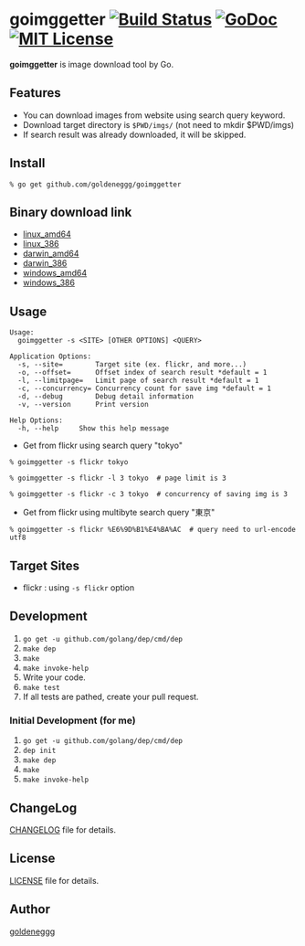 goimggetter [![Build Status](https://drone.io/github.com/goldeneggg/goimggetter/status.png)](https://drone.io/github.com/goldeneggg/goimggetter/latest) [![GoDoc](https://godoc.org/github.com/goldeneggg/goimggetter?status.png)](https://godoc.org/github.com/goldeneggg/goimggetter) [![MIT License](http://img.shields.io/badge/license-MIT-lightgrey.svg)](https://github.com/goldeneggg/goimggetter/blob/master/LICENSE)
===========

__goimggetter__ is image download tool by Go.


## Features
* You can download images from website using search query keyword.
* Download target directory is `$PWD/imgs/` (not need to mkdir $PWD/imgs)
* If search result was already downloaded, it will be skipped.


## Install

```
% go get github.com/goldeneggg/goimggetter
```

## Binary download link
* [linux_amd64](https://drone.io/github.com/goldeneggg/goimggetter/files/artifacts/bin/linux_amd64/goimggetter)
* [linux_386](https://drone.io/github.com/goldeneggg/goimggetter/files/artifacts/bin/linux_386/goimggetter)
* [darwin_amd64](https://drone.io/github.com/goldeneggg/goimggetter/files/artifacts/bin/darwin_amd64/goimggetter)
* [darwin_386](https://drone.io/github.com/goldeneggg/goimggetter/files/artifacts/bin/darwin_386/goimggetter)
* [windows_amd64](https://drone.io/github.com/goldeneggg/goimggetter/files/artifacts/bin/windows_amd64/goimggetter.exe)
* [windows_386](https://drone.io/github.com/goldeneggg/goimggetter/files/artifacts/bin/windows_386/goimggetter.exe)


## Usage

```
Usage:
  goimggetter -s <SITE> [OTHER OPTIONS] <QUERY>

Application Options:
  -s, --site=        Target site (ex. flickr, and more...)
  -o, --offset=      Offset index of search result *default = 1
  -l, --limitpage=   Limit page of search result *default = 1
  -c, --concurrency= Concurrency count for save img *default = 1
  -d, --debug        Debug detail information
  -v, --version      Print version

Help Options:
  -h, --help     Show this help message
```

* Get from flickr using search query "tokyo"

```
% goimggetter -s flickr tokyo

% goimggetter -s flickr -l 3 tokyo  # page limit is 3

% goimggetter -s flickr -c 3 tokyo  # concurrency of saving img is 3
```

* Get from flickr using multibyte search query "東京"

```
% goimggetter -s flickr %E6%9D%B1%E4%BA%AC  # query need to url-encode utf8
```


## Target Sites
* flickr : using `-s flickr` option


## Development

1. `go get -u github.com/golang/dep/cmd/dep`
1. `make dep`
1. `make`
1. `make invoke-help`
1. Write your code.
1. `make test`
1. If all tests are pathed, create your pull request.


### Initial Development (for me)

1. `go get -u github.com/golang/dep/cmd/dep`
1. `dep init`
1. `make dep`
1. `make`
1. `make invoke-help`


## ChangeLog
[CHANGELOG](CHANGELOG) file for details.


## License

[LICENSE](LICENSE) file for details.

## Author
[goldeneggg](https://github.com/goldeneggg)
